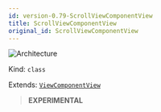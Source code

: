 ```yaml
---
id: version-0.79-ScrollViewComponentView
title: ScrollViewComponentView
original_id: ScrollViewComponentView
---
```


![Architecture](https://img.shields.io/badge/architecture-new_only-blue)

Kind: `class`

Extends: [`ViewComponentView`](ViewComponentView)

> **EXPERIMENTAL**
